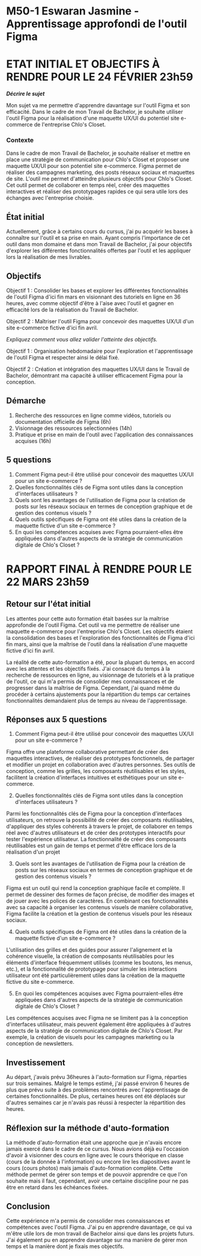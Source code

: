 # M50-1 Eswaran Jasmine - Apprentissage approfondi de l'outil Figma

# ETAT INITIAL ET OBJECTIFS À RENDRE POUR LE 24 FÉVRIER 23h59

**_Décrire le sujet_**

Mon sujet va me permettre d'apprendre davantage sur l'outil Figma et son efficacité. Dans le cadre de mon Travail de Bachelor, je souhaite utiliser l'outil Figma pour la réalisation d'une maquette UX/UI du potentiel site e-commerce de l'entreprise Chlo's Closet. 

### Contexte

Dans le cadre de  mon Travail de Bachelor, je souhaite réaliser et mettre en place une stratégie de communication pour Chlo's Closet et proposer une maquette UX/UI pour son potentiel site e-commerce. 
Figma permet de réaliser des campagnes marketing, des posts réseaux sociaux et maquettes de site. L'outil me permet d'atteindre plusieurs objectifs pour Chlo's Closet. Cet outil permet de collaborer en temps réel, créer des maquettes interactives et réaliser des prototypages rapides ce qui sera utile lors des échanges avec l'entreprise choisie.  

## État initial

Actuellement, grâce à certains cours du cursus, j'ai pu acquérir les bases à connaître sur l'outil et sa prise en main. 
Ayant compris l'importance de cet outil dans mon domaine et dans mon Travail de Bachelor, j'ai pour objectifs d'explorer les différentes fonctionnalités offertes par l'outil et les appliquer lors la réalisation de mes livrables. 

## Objectifs

Objectif 1 : Consolider les bases et explorer les différentes fonctionnalités de l'outil Figma d'ici fin mars en visionnant des tutoriels en ligne en 36 heures, avec comme objectif d'être à l'aise avec l'outil et gagner en efficacité lors de la réalisation du Travail de Bachelor. 

Objectif 2 : Maîtriser l'outil Figma pour concevoir des maquettes UX/UI d'un site e-commerce fictive d'ici fin avril. 

_Expliquez comment vous allez valider l'atteinte des objectifs._

Objectif 1 : 
Organisation hebdomadaire pour l'exploration et l'apprentissage de l'outil Figma et respecter ainsi le délai fixé.

Objectif 2 : 
Création et intégration des maquettes UX/UI dans le Travail de Bachelor, démontrant ma capacité à utiliser efficacement Figma pour la conception.

## Démarche

1. Recherche des ressources en ligne comme vidéos, tutoriels ou documentation officielle de Figma (6h)
2. Visionnage des ressources selectionnées (14h)
3. Pratique et prise en main de l'outil avec l'application des connaissances acquises (16h)

## 5 questions

1. Comment Figma peut-il être utilisé pour concevoir des maquettes UX/UI pour un site e-commerce ? 
2. Quelles fonctionnalités clés de Figma sont utiles dans la conception d'interfaces utilisateurs ?
3. Quels sont les avantages de l'utilisation de Figma pour la création de posts sur les réseaux sociaux en termes de conception graphique et de gestion des contenus visuels ?
4. Quels outils spécifiques de Figma ont été utiles dans la création de la maquette fictive d'un site e-commerce ?
5. En quoi les compétences acquises avec Figma pourraient-elles être appliquées dans d'autres aspects de la stratégie de communication digitale de Chlo's Closet ?

# RAPPORT FINAL À RENDRE POUR LE 22 MARS 23h59

## Retour sur l'état initial

Les attentes pour cette auto formation était basées sur la maîtrise approfondie de l'outil Figma. Cet outil va me permettre de réaliser une maquette e-commerce pour l'entreprise Chlo's Closet. 
Les objectifs étaient la consolidation des bases et l'exploration des fonctionnalités de Figma d'ici fin mars, ainsi que la maîtrise de l'outil dans la réalisation d'une maquette fictive d'ici fin avril. 

La réalité de cette auto-formation a été, pour la plupart du temps, en accord avec les attentes et les objectifs fixés.  J'ai consacré du temps à la recherche de ressources en ligne, au visionnage de tutoriels et à la pratique de l'outil, ce qui m'a permis de consolider mes connaissances et de progresser dans la maîtrise de Figma. Cependant, j'ai quand même du procéder à certains ajustements pour la répartition du temps car certaines fonctionnalités demandaient plus de temps au niveau de l'apprentissage. 


## Réponses aux 5 questions

1. Comment Figma peut-il être utilisé pour concevoir des maquettes UX/UI pour un site e-commerce ? 

Figma offre une plateforme collaborative permettant de créer des maquettes interactives, de réaliser des prototypes fonctionnels, de partager et modifier un projet en collaboration avec d'autres personnes. Ses outils de conception, comme les grilles, les composants réutilisables et les styles, facilitent la création d'interfaces intuitives et esthétiques pour un site e-commerce.

2. Quelles fonctionnalités clés de Figma sont utiles dans la conception d'interfaces utilisateurs ? 

Parmi les fonctionnalités clés de Figma pour la conception d'interfaces utilisateurs, on retrouve la possibilité de créer des composants réutilisables, d'appliquer des styles cohérents à travers le projet, de collaborer en temps réel avec d'autres utilisateurs et de créer des prototypes interactifs pour tester l'expérience utilisateur. La fonctionnalité de créer des composants réutilisables est un gain de temps et permet d'être efficace lors de la réalisation d'un projet

3. Quels sont les avantages de l'utilisation de Figma pour la création de posts sur les réseaux sociaux en termes de conception graphique et de gestion des contenus visuels ? 

Figma est un outil qui rend la conception graphique facile et complète. Il permet de dessiner des formes de façon précise, de modifier des images et de jouer avec les polices de caractères.
En combinant ces fonctionnalités avec sa capacité à organiser les contenus visuels de manière collaborative, Figma facilite la création et la gestion de contenus visuels pour les réseaux sociaux.

4. Quels outils spécifiques de Figma ont été utiles dans la création de la maquette fictive d'un site e-commerce ? 

L'utilisation des grilles et des guides pour assurer l'alignement et la cohérence visuelle, la création de composants réutilisables pour les éléments d'interface fréquemment utilisés (comme les boutons, les menus, etc.), et la fonctionnalité de prototypage pour simuler les interactions utilisateur ont été particulièrement utiles dans la création de la maquette fictive du site e-commerce.

5. En quoi les compétences acquises avec Figma pourraient-elles être appliquées dans d'autres aspects de la stratégie de communication digitale de Chlo's Closet ?

Les compétences acquises avec Figma ne se limitent pas à la conception d'interfaces utilisateur, mais peuvent également être appliquées à d'autres aspects de la stratégie de communication digitale de Chlo's Closet. Par exemple, la création de visuels pour les campagnes marketing ou la conception de newsletters.

## Investissement

Au départ, j'avais prévu 36heures à l'auto-formation sur Figma, réparties sur trois semaines. Malgré le temps estimé, j'ai passé environ 6 heures de plus que prévu suite à des problèmes rencontrés avec l'apprentissage de certaines fonctionnalités. 
De plus, certaines heures ont été déplacés sur d'autres semaines car je n'avais pas réussi à respecter la répartition des heures. 

## Réflexion sur la méthode d'auto-formation

La méthode d'auto-formation était une approche que je n'avais encore jamais exercé dans le cadre de ce cursus. Nous avions déjà eu l'occasion d'avoir à visionner des cours en ligne avec le cours théorique en classe (cours de la donnée à l'information) ou encore lire les diapositives avant le cours (cours photos) mais jamais d'auto-formation complète. 
Cette méthode permet de gérer son temps et de pouvoir apprendre ce que l'on souhaite mais il faut, cependant, avoir une certaine discipline pour ne pas être en retard dans les échéances fixées.  

## Conclusion

Cette expérience m'a permis de consolider mes connaissances et compétences avec l'outil Figma. J'ai pu en apprendre davantage, ce qui va m'être utile lors de mon travail de Bachelor ainsi que dans les projets futurs. 
J'ai également pu en apprendre davantage sur ma manière de gérer mon temps et la manière dont je fixais mes objectifs.
